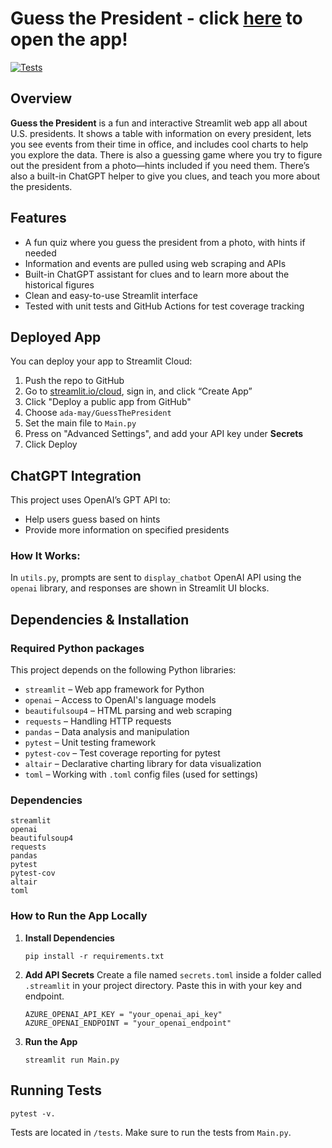 # Guess the President - click [here](https://guessthepresident.streamlit.app/) to open the app!

[![Tests](https://github.com/ada-may/GuessThePresident/actions/workflows/python-tests.yml/badge.svg)](https://github.com/ada-may/GuessThePresident/actions/workflows/python-tests.yml)

## Overview
**Guess the President** is a fun and interactive Streamlit web app all about U.S. presidents. It shows a table with information on every president, lets you see events from their time in office, and includes cool charts to help you explore the data. There is also a guessing game where you try to figure out the president from a photo—hints included if you need them. There’s also a built-in ChatGPT helper to give you clues, and teach you more about the presidents.

## Features
- A fun quiz where you guess the president from a photo, with hints if needed
- Information and events are pulled using web scraping and APIs
- Built-in ChatGPT assistant for clues and to learn more about the historical figures
- Clean and easy-to-use Streamlit interface
- Tested with unit tests and GitHub Actions for test coverage tracking

## Deployed App
You can deploy your app to Streamlit Cloud:
1. Push the repo to GitHub  
2. Go to [streamlit.io/cloud](https://streamlit.io/cloud), sign in, and click “Create App”
3. Click "Deploy a public app from GitHub"
4. Choose `ada-may/GuessThePresident`  
5. Set the main file to `Main.py`  
6. Press on "Advanced Settings", and add your API key under **Secrets**  
7. Click Deploy

## ChatGPT Integration
This project uses OpenAI’s GPT API to:
- Help users guess based on hints  
- Provide more information on specified presidents 
### How It Works:
In `utils.py`, prompts are sent to `display_chatbot` OpenAI API using the `openai` library, and responses are shown in Streamlit UI blocks.

## Dependencies & Installation
### Required Python packages
This project depends on the following Python libraries:
- `streamlit` – Web app framework for Python
- `openai` – Access to OpenAI's language models
- `beautifulsoup4` – HTML parsing and web scraping
- `requests` – Handling HTTP requests
- `pandas` – Data analysis and manipulation
- `pytest` – Unit testing framework
- `pytest-cov` – Test coverage reporting for pytest
- `altair` – Declarative charting library for data visualization
- `toml` – Working with `.toml` config files (used for settings)

### Dependencies
```
streamlit
openai
beautifulsoup4
requests
pandas
pytest
pytest-cov
altair
toml
```

### How to Run the App Locally
1. **Install Dependencies**  
   ```
   pip install -r requirements.txt
   ```
2. **Add API Secrets**
   Create a file named `secrets.toml` inside a folder called `.streamlit` in your project directory. Paste this in with your key and endpoint.
   ```
   AZURE_OPENAI_API_KEY = "your_openai_api_key"
   AZURE_OPENAI_ENDPOINT = "your_openai_endpoint"
   ```
3. **Run the App**
   ```
   streamlit run Main.py
   ```

## Running Tests
```
pytest -v.
```
Tests are located in `/tests`. Make sure to run the tests from `Main.py`.


